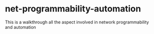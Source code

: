 # net-programmability-automation
This is a walkthrough all the aspect involved in network programmability and automation
